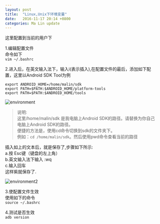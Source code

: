 ```yaml
---
layout: post
title:  "Linux,Unix下环境变量"
date:   2016-11-17 20:14 +0800
categories: Ma Lin update
---
```


这里配置到当前的用户下<br/>

1.编辑配置文件<br/>
命令如下<br/>
`vim ~/.bashrc`


2.进入后，在英文输入法下，输入i(表示插入),在配置文件的最后，添加如下配置，这里以Android SDK Tool为例<br/>

`export ANDROID_HOME=/home/malin/sdk`<br/>
`export PATH=$PATH:$ANDROID_HOME/platform-tools`<br/>
`export PATH=$PATH:$ANDROID_HOME/tools`<br/>

![environment](http://ogxkun013.bkt.clouddn.com/huanjing.png)

>说明:<br/>
这里/home/malin/sdk 是我电脑上Android SDK的路径。请替换为你自己电脑上Android SDK的路径。<br/>
便捷的方法是，使用cd命令切换到sdk的文件夹下。<br/>
例如：`cd /home/malin/sdk`。然后使用pwd命令查看当前的路径<br/>


插入如上的文本后，就是保存了,步骤如下所示:<br/>
a.按 Esc键（键盘的左上角）<br/>
b.英文输入法下输入 :wq<br/>
c.输入回车<br/>
这样紫就保存了.<br/>

![environment2](http://ogxkun013.bkt.clouddn.com/e2.png)


3.使配置文件生效<br/>
使用如下的命令<br/>
`source ~/.bashrc`

4.测试是否生效<br/>
`adb version`
